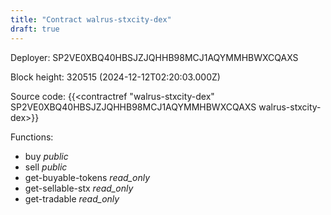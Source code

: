 ```yaml
---
title: "Contract walrus-stxcity-dex"
draft: true
---
```

Deployer: SP2VE0XBQ40HBSJZJQHHB98MCJ1AQYMMHBWXCQAXS


 



Block height: 320515 (2024-12-12T02:20:03.000Z)

Source code: {{<contractref "walrus-stxcity-dex" SP2VE0XBQ40HBSJZJQHHB98MCJ1AQYMMHBWXCQAXS walrus-stxcity-dex>}}

Functions:

* buy _public_
* sell _public_
* get-buyable-tokens _read_only_
* get-sellable-stx _read_only_
* get-tradable _read_only_
